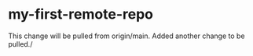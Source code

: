 # my-first-remote-repo
This change will be pulled from origin/main.
Added another change to be pulled./
